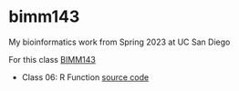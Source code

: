 # bimm143
My bioinformatics work from Spring 2023 at UC San Diego

For this class [BIMM143](https://bioboot.github.io/bimm143_S23/)

- Class 06: R Function [source code](https://github.com/emilygissell/bimm143/blob/main/class06/class06.qmd)
